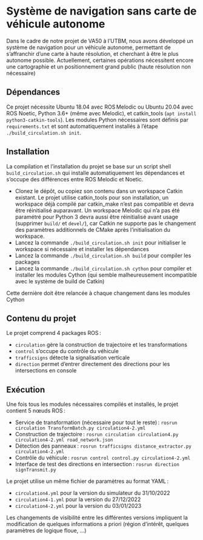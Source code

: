 # Système de navigation sans carte de véhicule autonome

Dans le cadre de notre projet de VA50 à l’UTBM, nous avons développé un système de navigation pour un véhicule autonome, permettant de s’affranchir d’une carte à haute résolution, et cherchant à être le plus autonome possible. Actuellement, certaines opérations nécessitent encore une cartographie et un positionnement grand public (haute résolution non nécessaire)

## Dépendances

Ce projet nécessite Ubuntu 18.04 avec ROS Melodic ou Ubuntu 20.04 avec ROS Noetic, Python 3.6+ (même avec Melodic), et catkin_tools (`apt install python3-catkin-tools`). Les modules Python nécessaires sont définis par `requirements.txt` et sont automatiquement installés à l’étape `./build_circulation.sh init`.

## Installation

La compilation et l’installation du projet se base sur un script shell `build_circulation.sh` qui installe automatiquement les dépendances et s’occupe des différences entre ROS Melodic et Noetic.

- Clonez le dépôt, ou copiez son contenu dans un workspace Catkin existant. Le projet utilise catkin_tools pour son installation, un workspace déjà compilé par catkin_make n’est pas compatible et devra être réinitialisé auparavant. Un workspace Melodic qui n’a pas été paramétré pour Python 3 devra aussi être réinitialisé avant usage (supprimer `build/` et `devel/`), car Catkin ne supporte pas le changement des paramètres additionnels de CMake après l’initialisation du workspace.
- Lancez la commande `./build_circulation.sh init` pour initialiser le workspace si nécessaire et installer les dépendances
- Lancez la commande `./build_circulation.sh build` pour compiler les packages
- Lancez la commande `./build_circulation.sh cython` pour compiler et installer les modules Cython (qui semble malheureusement incompatible avec le système de build de Catkin)

Cette dernière doit être relancée à chaque changement dans les modules Cython

## Contenu du projet

Le projet comprend 4 packages ROS :

- `circulation` gère la construction de trajectoire et les transformations
- `control` s’occupe du contrôle du véhicule
- `trafficsigns` détecte la signalisation verticale
- `direction` permet d’entrer directement des directions pour les intersections en console

## Exécution

Une fois tous les modules nécessaires compilés et installés, le projet contient 5 nœuds ROS :

- Service de transformation (nécessaire pour tout le reste) : `rosrun circulation TransformBatch.py circulation4-2.yml`
- Construction de trajectoire : `rosrun circulation circulation4.py circulation4-2.yml road_network.json`
- Détection des panneaux : `rosrun trafficsigns distance_extractor.py circulation4-2.yml`
- Contrôle du véhicule : `rosrun control control.py circulation4-2.yml`
- Interface de test des directions en intersection : `rosrun direction signTransmit.py`

Le projet utilise un même fichier de paramètres au format YAML :

- `circulation4.yml` pour la version du simulateur du 31/10/2022
- `circulation4-1.yml` pour la version du 27/12/2022
- `circulation4-2.yml` pour la version du 03/01/2023

Les changements de visibilité entre les différentes versions impliquent la modification de quelques informations a priori (région d’intérêt, quelques paramètres de logique floue, …)
